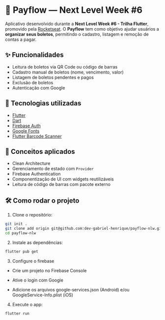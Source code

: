 # 💸 Payflow — Next Level Week #6

Aplicativo desenvolvido durante a **Next Level Week #6 - Trilha Flutter**, promovido pela [Rocketseat](https://rocketseat.com.br). O **Payflow** tem como objetivo ajudar usuários a **organizar seus boletos**, permitindo o cadastro, listagem e remoção de contas a pagar.

## ✨ Funcionalidades

- Leitura de boletos via QR Code ou código de barras  
- Cadastro manual de boletos (nome, vencimento, valor)  
- Listagem de boletos pendentes e pagos  
- Exclusão de boletos  
- Autenticação com Google  

## 🚀 Tecnologias utilizadas

- [Flutter](https://flutter.dev/)
- [Dart](https://dart.dev/)
- [Firebase Auth](https://firebase.google.com/products/auth)
- [Google Fonts](https://pub.dev/packages/google_fonts)
- [Flutter Barcode Scanner](https://pub.dev/packages/flutter_barcode_scanner)

## 🧠 Conceitos aplicados

- Clean Architecture  
- Gerenciamento de estado com `Provider`  
- Firebase Authentication  
- Componentização de UI com widgets reutilizáveis  
- Leitura de código de barras com pacote externo  

## 🛠️ Como rodar o projeto

1. Clone o repositório:

```bash
git init .
git clone add origin git@github.com:dev-gabriel-henrique/payflow-nlw.git
cd payflow-nlw
```

2. Instale as dependências:

```bash
flutter pub get
```

3. Configure o firebase
- Crie um projeto no Firebase Console

- Ative o login com Google

- Adicione os arquivos google-services.json (Android) e/ou GoogleService-Info.plist (iOS)

4. Execute o app:

```bash
flutter run
```

